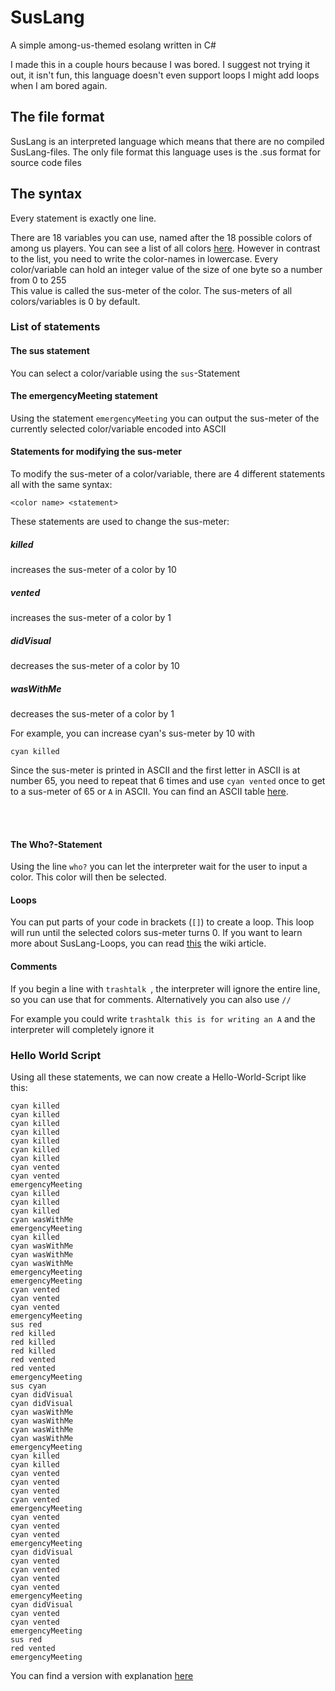 # SusLang
A simple among-us-themed esolang written in C#

I made this in a couple hours because I was bored. I suggest not trying it out, it isn't fun, this language doesn't even support loops
I might add loops when I am bored again.


<h2>The file format</h2>

SusLang is an interpreted language which means that there are no compiled SusLang-files. 
The only file format this language uses is the .sus format for source code files

<h2>The syntax</h2>

Every statement is exactly one line.

There are 18 variables you can use, named after the 18 possible colors of among us players. You can see a list of all colors [here](https://among-us.fandom.com/wiki/Colors). However in contrast to the list, you need to write the color-names in lowercase.
Every color/variable can hold an integer value of the size of one byte so a number from 0 to 255</br>
This value is called the sus-meter of the color.
The sus-meters of all colors/variables is 0 by default.


<h3>List of statements</h3>
  
<h4>The sus statement</h4>

You can select a color/variable using the `sus`-Statement


<h4>The emergencyMeeting statement</h4>

Using the statement `emergencyMeeting` you can output the sus-meter of the currently selected color/variable encoded into ASCII


<h4>Statements for modifying the sus-meter</h4>

To modify the sus-meter of a color/variable, there are 4 different statements all with the same syntax:

```<color name> <statement>```

These statements are used to change the sus-meter:

<h5>killed</h5> increases the sus-meter of a color by 10

<h5>vented</h5> increases the sus-meter of a color by 1

<h5>didVisual</h5> decreases the sus-meter of a color by 10

<h5>wasWithMe</h5> decreases the sus-meter of a color by 1

For example, you can increase cyan's sus-meter by 10 with

```cyan killed```

Since the sus-meter is printed in ASCII and the first letter in ASCII is at number 65, you need to repeat that 6 times and 
use `cyan vented` once to get to a sus-meter of 65 or `A` in ASCII.
You can find an ASCII table [here](https://en.wikipedia.org/wiki/ASCII#Printable_characters).

<br>
<br>

<h4>The Who?-Statement</h4>

Using the line `who?` you can let the interpreter wait for the user to input a color. This color will then be selected.


<h4>Loops</h4>

You can put parts of your code in brackets (`[]`) to create a loop. This loop will run until the selected colors sus-meter turns 0.
If you want to learn more about SusLang-Loops, you can read [this](https://github.com/zenonet/SusLang/wiki/Loops) the wiki article.


<h4>Comments</h4>

If you begin a line with `trashtalk `, the interpreter will ignore the entire line, so you can use that for comments.
Alternatively you can also use `//`

For example you could write `trashtalk this is for writing an A` and the interpreter will completely ignore it


<h3>Hello World Script</h3>
Using all these statements, we can now create a Hello-World-Script like this:

```sus cyan
cyan killed
cyan killed
cyan killed
cyan killed
cyan killed
cyan killed
cyan killed
cyan vented
cyan vented
emergencyMeeting
cyan killed
cyan killed
cyan killed
cyan wasWithMe
emergencyMeeting
cyan killed
cyan wasWithMe
cyan wasWithMe
cyan wasWithMe
emergencyMeeting
emergencyMeeting
cyan vented
cyan vented
cyan vented
emergencyMeeting
sus red
red killed
red killed
red killed
red vented
red vented
emergencyMeeting
sus cyan
cyan didVisual
cyan didVisual
cyan wasWithMe
cyan wasWithMe
cyan wasWithMe
cyan wasWithMe
emergencyMeeting
cyan killed
cyan killed
cyan vented
cyan vented
cyan vented
cyan vented
emergencyMeeting
cyan vented
cyan vented
cyan vented
emergencyMeeting
cyan didVisual
cyan vented
cyan vented
cyan vented
cyan vented
emergencyMeeting
cyan didVisual
cyan vented
cyan vented
emergencyMeeting
sus red
red vented
emergencyMeeting
```
You can find a version with explanation [here](Examples/helloWorld.sus)
